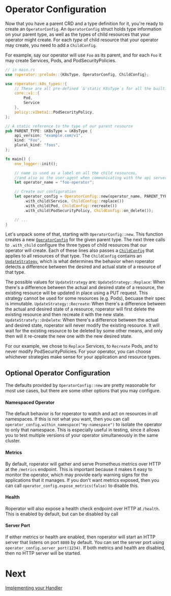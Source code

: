 # Operator Configuration

Now that you have a parent CRD and a type definition for it, you're ready to create an `OperatorConfig`. An `OperatorConfig` struct holds type information on your parent type, as well as the types of child resources that your operator might create. For each _type_ of child resource that your operator may create, you need to add a `ChildConfig`.

For example, say our operator will use `Foo` as its parent, and for each `Foo` it may create Services, Pods, and PodSecurityPolicies.

```rust
// in main.rs
use roperator::prelude::{K8sType, OperatorConfig, ChildConfig};

use roperator::k8s_types::{
    // These are all pre-defined `&'static K8sType`s for all the builtin resources that we'll be using
    core::v1::{
        Pod,
        Service
    },
    policy::v1beta1::PodSecurityPolicy,
};

// A static reference to the type of our parent resource
pub PARENT_TYPE: &K8sType = &K8sType {
    api_version: "example.com/v1",
    kind: "Foo",
    plural_kind: "foos",
};

fn main() {
    env_logger::init();

    // name is used as a label on all the child resources,
    //and also as the user-agent when communicating with the api server
    let operator_name = "foo-operator";

    // Create our configuration
    let operator_config = OperatorConfig::new(operator_name, PARENT_TYPE)
        .with_child(Service, ChildConfig::replace())
        .with_child(Pod, ChildConfig::recreate())
        .with_child(PodSecurityPolicy, ChildConfig::on_delete());

    // ...
}
```

Let's unpack some of that, starting with `OperatorConfig::new`. This function creates a new [`OperatorConfig`](https://docs.rs/roperator/~0.1/roperator/config/struct.OperatorConfig.html) for the given parent type. The next three calls to `.with_child` configure the three types of child resources that our operator will create. Each of these lines also passes a [`ChildConfig`](https://docs.rs/roperator/~0.1/roperator/config/struct.ChildConfig.html) that applies to all resources of that type. The `ChildConfig` contains an [`UpdateStrategy`](https://docs.rs/roperator/~0.1/roperator/config/enum.UpdateStrategy.html), which is what determines the behavior when roperator detects a difference between the desired and actual state of a resource of that type.

The possible values for `UpdateStrategy` are:
`UpdateStrategy::Replace`: When there's a difference between the actual and desired state of a resource, the existing resource will be updated in place using a PUT request. This strategy cannot be used for some resources (e.g. Pods), becuase their spec is immutable.
`UpdateStrategy::Recreate`: When there's a difference between the actual and desired state of a resource, roperator will first delete the existing resource and then recreate it with the new state.
`UpdateStratefy::OnDelete`: When there's a difference between the actual and desired state, roperator will never modify the existing resource. It will wait for the existing resource to be deleted by some other means, and only then will it re-create the new one with the new desired state.

For our example, we chose to `Replace` Services, to `Recreate` Pods, and to never modify PodSecurityPolicies. For your operator, you can choose whichever strategies make sense for your application and resource types.

## Optional Operator Configuration

The defaults provided by `OperatorConfig::new` are pretty reasonable for most use cases, but there are some other options that you may configure.

#### Namespaced Operator

The default behavior is for roperator to watch and act on resources in _all_ namespaces. If this is not what you want, then you can call `operator_config.within_namespace("my-namespace")` to isolate the operator to only that namespace. This is especially useful in testing, since it allows you to test multiple versions of your operator simultaneously in the same cluster.

#### Metrics

By default, roperator will gather and serve Prometheus metrics over HTTP at the `/metrics` endpoint. This is important because it makes it easy to monitor the operator, which may provide early warning signs for the applications that it manages. If you don't want metrics exposed, then you can call `operator_config.expose_metrics(false)` to disable this.

#### Health

Roperator will also expose a health check endpoint over HTTP at `/health`. This is enabled by default, but can be disabled by call

#### Server Port

If either metrics or health are enabled, then roperator will start an HTTP server that listens on port `8080` by default. You can set the server port using `operator_config.server_port(1234)`. If both metrics and health are disabled, then no HTTP server will be started.

# Next

[Implementing your Handler](handler-sync.md)
